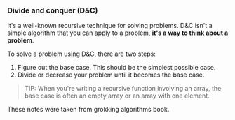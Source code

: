 ### Divide and conquer (D&C)

It's a well-known recursive technique for solving problems. D&C isn't a simple algorithm that you can apply to a problem, **it's a way to think about a problem**.

To solve a problem using D&C, there are two steps:

1. Figure out the base case. This should be the simplest possible case.
2. Divide or decrease your problem until it becomes the base case.

> TIP: When you're writing a recursive function involving an array, the base case is often an empty array or an array with one element.

These notes were taken from grokking algorithms book.